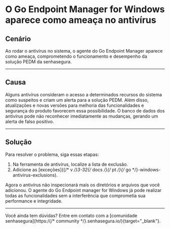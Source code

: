 # O Go Endpoint Manager for Windows aparece como ameaça no antivírus

## Cenário

Ao rodar o antivírus no sistema, o agente do Go Endpoint Manager aparece como ameaça, comprometendo o funcionamento e desempenho da solução PEDM da senhasegura.

* * *

## Causa

Alguns antivírus consideram o acesso a determinados recursos do sistema como suspeitos e criam um alerta para a solução PEDM. Além disso, atualizações e novas versões para melhoria das funcionalidades e segurança do produto favorecem essa possibilidade. O  banco de dados dos antivírus pode não reconhecer imediatamente as mudanças, gerando um alerta de falso positivo.

* * *

## Solução

Para resolver o problema, siga essas etapas:

1. Na ferramenta de antivírus, localize a lista de exclusão.
2. Adicione as [exceções]({/* v */}3-32{/* docs */}{/* pt */}{/* go */}-windows-antivirus-exclusions). 

Agora o antivírus não inspecionará mais os diretórios e arquivos que você adicionou. O agente do Go Endpoint manager for Windows já pode realizar todas as funcionalidades sem a interferência que comprometia sua performance e integridade.

* * *
Você ainda tem dúvidas? Entre em contato com a [comunidade senhasegura](https:/{/* community */}.senhasegura.io/){target="_blank"}.
